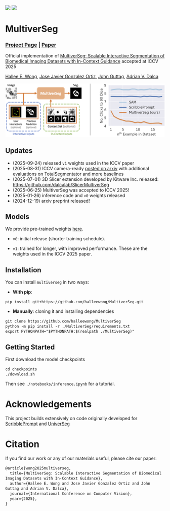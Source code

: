 <a href=https://arxiv.org/abs/2412.15058><img src="https://img.shields.io/badge/arxiv-2312.07381-orange?logo=arxiv&logoColor=white"/></a>
<a href=https://github.com/dalcalab/SlicerMultiverSeg><img src="https://img.shields.io/badge/3D Slicer Extension-SlicerMultiverSeg-blue"/></a>


# MultiverSeg

### [Project Page](https://multiverseg.csail.mit.edu) | [Paper](https://arxiv.org/abs/2412.15058) 

Official implementation of [MultiverSeg: Scalable Interactive Segmentation of Biomedical Imaging Datasets with In-Context Guidance](https://arxiv.org/abs/2412.15058) accepted at ICCV 2025

[Hallee E. Wong](https://halleewong.github.io/), [Jose Javier Gonzalez Ortiz](https://josejg.com/), [John Guttag](https://people.csail.mit.edu/guttag/), [Adrian V. Dalca](http://www.mit.edu/~adalca/)

![img](https://github.com/halleewong/MultiverSeg/blob/website/assets/teaser.png)

## Updates

* (2025-09-24) released `v1` weights used in the ICCV paper
* (2025-08-31) ICCV camera-ready [posted on arxiv](https://arxiv.org/abs/2412.15058) with additional evaluations on TotalSegmentator and more baselines  
* (2025-07-01) 3D Slicer extension developed by Kitware Inc. released: https://github.com/dalcalab/SlicerMultiverSeg
* (2025-06-25) MultiverSeg was accepted to ICCV 2025!
* (2025-01-26) inference code and `v0` weights released
* (2024-12-19) arxiv preprint released!

## Models

We provide pre-trained weights [here](https://www.dropbox.com/scl/fo/71j9vl3d4db0u229rq689/AI_5oDICnt0HnBcry-xJSNQ?rlkey=7y42638h12ilqds8270owzric&st=3py413ys&dl=0). 

* `v0`: initial release (shorter training schedule).

* `v1`: trained for longer, with improved performance. These are the weights used in the ICCV 2025 paper.

## Installation

You can install `multiverseg` in two ways:

* **With pip**:

```
pip install git+https://github.com/halleewong/MultiverSeg.git
```

* **Manually**: cloning it and installing dependencies
```
git clone https://github.com/halleewong/MultiverSeg
python -m pip install -r ./MultiverSeg/requirements.txt
export PYTHONPATH="$PYTHONPATH:$(realpath ./MultiverSeg)"
```

## Getting Started

First download the model checkpoints 
```
cd checkpoints
./download.sh
```

Then see `./notebooks/inference.ipynb` for a tutorial. 

# Acknowledgements

This project builds extensively on code originally developed for [ScribblePrompt](https://github.com/halleewong/ScribblePrompt) and [UniverSeg](https://github.com/JJGO/UniverSeg)

# Citation

If you find our work or any of our materials useful, please cite our paper:
```
@article{wong2025multiverseg,
  title={MultiverSeg: Scalable Interactive Segmentation of Biomedical Imaging Datasets with In-Context Guidance},
  author={Hallee E. Wong and Jose Javier Gonzalez Ortiz and John Guttag and Adrian V. Dalca},
  journal={International Conference on Computer Vision},
  year={2025},
}
```
